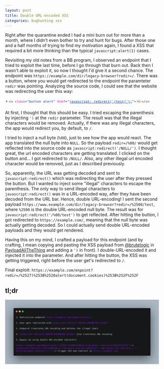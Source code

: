 ```yaml
---
layout: post
title: Double URL-encoded XSS
categories: bughunting xss
---
```


Right after the quarantine ended I had a mini burn out for more than a month, where I didn’t even bother to try and hunt for bugs. After those one and a half months of trying to find my motivation again, I found a XSS that required a bit more thinking than the typical `javascript:alert(1)` cases.

Revisiting my old notes from a BB program, I observed an endpoint that I tried to exploit the last time, before I go through that burn out. Back then I wasn't able to exploit it, so now I thought I'd give it a second chance. The endpoint was `https://example.com/dir/legacy-browser?redir=/`. There was a button, where you would get redirected to the endpoint the paramteter `redir` was pointing. Analyzing the source code, I could see that the website was redirecting the user this way:

![double_url_xss](../images/double_url_xss.png)

At first, I thought that this should be easy. I tried escaping the parenthesis by injecting `')` at the `redir` parameter. The result was that the illegal characters would be removed. Actually, if there was any illegal characters, the app would redirect you, by default, to `/`.

I tried to inject a null byte (`%00`), just to see how the app would react. The app translated the null byte into `NULL`. So the payload `redir=/%00/` would get reflected into the source code as `javascript:redirect('/NULL/')`. I thought great, the url encoded characters are getting translated. I clicked on the button and... I got redirected to `/NULL/`. Also, any other illegal url encoded character would be removed, just as I described previously.

So, apparently, the URL was getting decoded and sent to `javascript:redirect()` which was redirecting the user after they pressed the button. But I wanted to inject some "illegal" characters to escape the parenthesis. The only way to send illegal characters to `javascript:redirect()` was in a URL-encoded way, after they have been decoded from the URL bar. Hence, double URL-encoding!
I sent the second payload `https://www.example.com/dir/legacy-browser?redir=/%2500/test`, where `%2500` is the double URL-encoded null byte. The result was for `javascript:redirect('/%00/test')` to get reflected. After hitting the button, I got redirected to `https://example.com/`, meaning that the null byte was actually getting decoded. So I could actually send double URL-encoded payloads and they would get rendered.

Having this on my mind, I crafted a payload for this endpoint (and by crafting, I mean copying and pasting the XSS payload from [@brutelogic](https://twitter.com/brutelogic) in [PayloadAllTheThing](https://github.com/swisskyrepo/PayloadsAllTheThings/tree/master/XSS%20Injection) and adding a `')` in front). I double-URL-encoded it and injected it into the parameter. And after hitting the button, the XSS was getting triggered, right before the user get's redirected to `/`.

Final exploit: `https://example.com/enpoint?redir=/%2527)%253B%2520alert(document.cookies)%253B%252F%252F`

## tl;dr
![carbon](../images/carbon.png)
